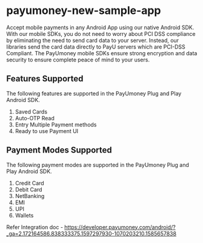# payumoney-new-sample-app
Accept mobile payments in any Android App using our native Android SDK. With our mobile SDKs, 
you do not need to worry about PCI DSS compliance by eliminating the need to send card data to your server. 
Instead, our libraries send the card data directly to PayU servers which are PCI-DSS Compliant. 
The PayUmoney mobile SDKs ensure strong encryption and data security to ensure complete peace of mind to your users.

## Features Supported
The following features are supported in the PayUmoney Plug and Play Android SDK.

1. Saved Cards 
2. Auto-OTP Read
3. Entry Multiple Payment methods 
4. Ready to use Payment UI

## Payment Modes Supported
The following payment modes are supported in the PayUmoney Plug and Play Android SDK.

1. Credit Card 
2. Debit Card 
3. NetBanking 
4. EMI 
5. UPI 
6. Wallets

Refer Integration doc - https://developer.payumoney.com/android/?_ga=2.172164586.838333375.1597297930-1070203210.1585657838

